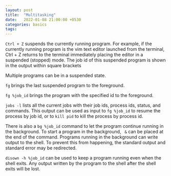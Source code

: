 ```yaml
---
layout: post
title:  "Multitasking"
date:   2022-01-08 21:00:00 +0530
categories: basics
tags: 
---
```


`Ctrl + Z` suspends the currently running program. For example, if the currently running program is the vim text editor launched from the terminal, Ctrl + Z returns to the terminal immediately placing the editor in a suspended (stopped) mode. The job id of this suspended program is shown in the output within square brackets

Multiple programs can be in a suspended state.

`fg` brings the last suspended program to the foreground.

`fg %job_id` brings the program with the specified id to the foreground.

`jobs -l` lists all the current jobs with their job ids, process ids, status, and commands. This output can be used as input to `fg %job_id` to resume the process by job id, or to `kill pid` to kill the process by process id.

There is also a `bg %job_id` command to let the program continue running in the background. To start a program in the background, ` &` can be placed at the end of the command. Programs running in the background can write output to the shell. To prevent this from happening, the standard output and standard error may be redirected.

`disown -h %job_id` can be used to keep a program running even when the shell exits. Any output written by the program to the shell after the shell exits will be lost.
